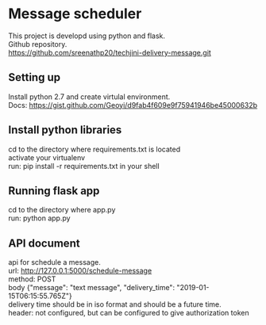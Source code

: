 # Message scheduler

This project is developd using python and flask.  
Github repository.  
https://github.com/sreenathp20/techjini-delivery-message.git  

## Setting up

Install python 2.7 and create virtulal environment.  
Docs: https://gist.github.com/Geoyi/d9fab4f609e9f75941946be45000632b

## Install python libraries

cd to the directory where requirements.txt is located  
activate your virtualenv  
run:  pip install -r requirements.txt in your shell  

## Running flask app
cd to the directory where app.py  
run: python app.py   

## API document

api for schedule a message.     
url:  http://127.0.0.1:5000/schedule-message    
method: POST     
body {"message": "text message", "delivery_time":  "2019-01-15T06:15:55.765Z"}   
delivery time should be in iso format and should be a future time.    
header: not configured, but can be configured to give authorization token